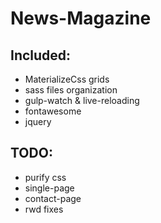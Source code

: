 # News-Magazine
## Included: 
- MaterializeCss grids
- sass files organization
- gulp-watch & live-reloading
- fontawesome
- jquery


## TODO:
- purify css
- single-page
- contact-page
- rwd fixes
